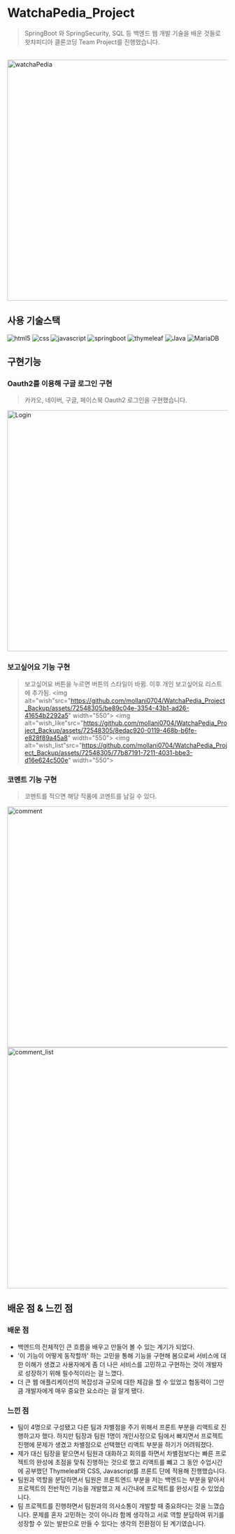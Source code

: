 # WatchaPedia_Project
> SpringBoot 와 SpringSecurity, SQL 등 백엔드 웹 개발 기술을 배운 것들로 
> 왓챠피디아 클론코딩 Team Project를 진행했습니다.
<br>

<img alt="watchaPedia" src="https://github.com/mollani0704/WatchaPedia_Project_Backup/assets/72548305/8c42a872-27ba-4c0e-bfe1-ef31ba42cf09" width="550">

## 사용 기술스택
<p>
  <img alt="html5" src="https://img.shields.io/badge/-html5-F44336?style=flat-square&logo=html5&logoColor=white" />
  <img alt="css" src="https://img.shields.io/badge/-css-03A9F4?style=flat-square&logo=css3&logoColor=white" />
  <img alt="javascript" src="https://img.shields.io/badge/-javascript-FFEB3B?style=flat-square&logo=javascript&logoColor=white" />
  <img alt="springboot" src="https://img.shields.io/badge/-springboot-13aa52?style=flat-square&logo=springboot&logoColor=white" />
  <img alt="thymeleaf" src="https://img.shields.io/badge/-thymeleaf-13aa52?style=flat-square&logo=thymeleaf&logoColor=white" />
  <img alt="Java" src="https://img.shields.io/badge/-java-007396?style=flat-square&logo=java&logoColor=white" />
  <img alt="MariaDB" src="https://img.shields.io/badge/-mariadb-42A5F5?style=flat-square&logo=mariadb&logoColor=white" />
</p>

## 구현기능
### Oauth2를 이용해 구글 로그인 구현
> 카카오, 네이버, 구글, 페이스북 Oauth2 로그인을 구현했습니다.
<img alt="Login" src="https://github.com/mollani0704/WatchaPedia_Project_Backup/assets/72548305/46087768-cd4d-411f-976e-8be90209249b" width="550">

### 보고싶어요 기능 구현
> 보고싶어요 버튼을 누르면 버튼의 스타일이 바뀜. 이후 개인 보고싶어요 리스트에 추가됨.
<img alt="wish"src="https://github.com/mollani0704/WatchaPedia_Project_Backup/assets/72548305/be89c04e-3354-43b1-ad26-41654b2292a5" width="550">
<img alt="wish_like"src="https://github.com/mollani0704/WatchaPedia_Project_Backup/assets/72548305/8edac920-0119-468b-b6fe-e828f89a45a8" width="550">
<img alt="wish_list"src="https://github.com/mollani0704/WatchaPedia_Project_Backup/assets/72548305/77b87191-7211-4031-bbe3-d16e624c500e" width="550">

### 코멘트 기능 구현
> 코멘트를 적으면 해당 작품에 코멘트를 남길 수 있다.
<img alt="comment" src="https://github.com/mollani0704/WatchaPedia_Project_Backup/assets/72548305/726d9e54-4357-4acb-bc0d-786cc8c57817" width="550">
<img alt="comment_list" src="https://github.com/mollani0704/WatchaPedia_Project_Backup/assets/72548305/87305134-4417-434e-a098-07c78057b800" width="550">

## 배운 점 & 느낀 점
### 배운 점
- 백엔드의 전체적인 큰 흐름을 배우고 만들어 볼 수 있는 계기가 되었다.
- '이 기능이 어떻게 동작할까' 하는 고민을 통해 기능을 구현해 봄으로써 서비스에 대한 이해가 생겼고 사용자에게 좀 더 나은 서비스를 고민하고 구현하는 것이 개발자로 성장하기 위해 필수적이라는 걸 느꼈다.
- 더 큰 웹 애플리케이션의 복잡성과 규모에 대한 체감을 할 수 있었고 협동력이 그만큼 개발자에게 매우 중요한 요소라는 걸 알게 됐다.

### 느낀 점
- 팀이 4명으로 구성됐고 다른 팀과 차별점을 주기 위해서 프론트 부분을 리액트로 진행하고자 했다. 하지만 팀장과 팀원 1명이 개인사정으로 팀에서 빠지면서 프로젝트 진행에 문제가 생겼고 차별점으로 선택했던 리액트 부분을 하기가 어려워졌다.
- 제가 대신 팀장을 맡으면서 팀원과 대화하고 회의를 하면서 차별점보다는 빠른 프로젝트의 완성에 초점을 맞춰 진행하는 것으로 했고 리액트를 뺴고 그 동안 수업시간에 공부했던 Thymeleaf와 CSS, Javascript를 프론트 단에 적용해 진행했습니다.
- 팀원과 역할을 분담하면서 팀원은 프론트엔드 부분을 저는 백엔드는 부분을 맡아서 프로젝트의 전반적인 기능을 개발했고 제 시간내에 프로젝트를 완성시킬 수 있었습니다.
- 팀 프로젝트를 진행하면서 팀원과의 의사소통이 개발할 때 중요하다는 것을 느꼈습니다. 문제를 혼자 고민하는 것이 아니라 함께 생각하고 서로 역할 분담하여 위기를 성장할 수 있는 발판으로 만들 수 있다는 생각의 전환점이 된 계기였습니다. 
